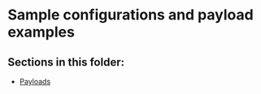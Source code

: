 # Sample configurations and payload examples

## Sections in this folder:

- [Payloads](payloads.md)
